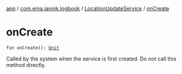 [app](../../index.md) / [com.ema.jannik.logbook](../index.md) / [LocationUpdateService](index.md) / [onCreate](./on-create.md)

# onCreate

`fun onCreate(): `[`Unit`](https://kotlinlang.org/api/latest/jvm/stdlib/kotlin/-unit/index.html)

Called by the system when the service is first created.  Do not call this method directly.

